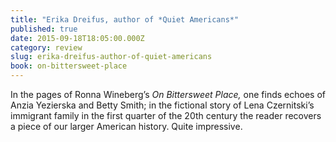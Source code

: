 ```yaml
---
title: "Erika Dreifus, author of *Quiet Americans*"
published: true
date: 2015-09-18T18:05:00.000Z
category: review
slug: erika-dreifus-author-of-quiet-americans
book: on-bittersweet-place
---
```


In the pages of Ronna Wineberg’s _On Bittersweet Place,_ one finds echoes of Anzia Yezierska and Betty Smith; in the fictional story of Lena Czernitski’s immigrant family in the first quarter of the 20th century the reader recovers a piece of our larger American history. Quite impressive.

